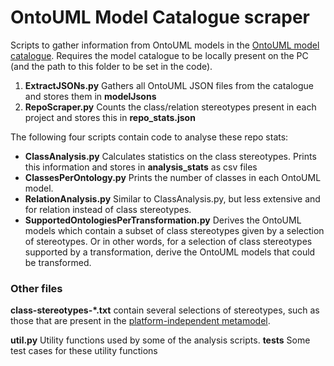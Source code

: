 # OntoUML Model Catalogue scraper

Scripts to gather information from OntoUML models in the [OntoUML model catalogue](https://github.com/OntoUML/ontouml-models?tab=readme-ov-file).
Requires the model catalogue to be locally present on the PC (and the path to this folder to be set in the code).


1. **ExtractJSONs.py** Gathers all OntoUML JSON files from the catalogue and stores them in **modelJsons**
2. **RepoScraper.py** Counts the class/relation stereotypes present in each project and stores this in **repo_stats.json**

The following four scripts contain code to analyse these repo stats:

- **ClassAnalysis.py** Calculates statistics on the class stereotypes. Prints this information and stores in **analysis_stats** as csv files
- **ClassesPerOntology.py** Prints the number of classes in each OntoUML model.
- **RelationAnalysis.py** Similar to ClassAnalysis.py, but less extensive and for relation instead of class stereotypes.
- **SupportedOntologiesPerTransformation.py** Derives the OntoUML models which contain a subset of class stereotypes given by a selection of stereotypes. Or in other words, for a selection of class stereotypes supported by a transformation, derive the OntoUML models that could be transformed.


### Other files

**class-stereotypes-\*.txt** contain several selections of stereotypes, such as those that are present in the [platform-independent metamodel](https://github.com/OntoUML/ontouml-metamodel).

**util.py** Utility functions used by some of the analysis scripts.
**tests** Some test cases for these utility functions